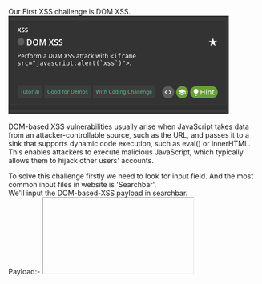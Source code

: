 Our First XSS challenge is DOM XSS. 
![My Images](Images/DOMXSS.png)  

DOM-based XSS vulnerabilities usually arise when JavaScript takes data from an attacker-controllable source, such as the URL, and passes it to a sink that supports dynamic code execution, such as eval() or innerHTML. This enables attackers to execute malicious JavaScript, which typically allows them to hijack other users' accounts.  

To solve this challenge firstly we need to look for input field. And the most common input files in website is 'Searchbar'.  
We'll input the DOM-based-XSS payload in searchbar.  
Payload:- <iframe src="javascript:alert(`xss`)">X --> Hit Enter.
![My Images](Images/DOMSolve.png)  

Congratulations..........  
our first Challenge is Solved.
